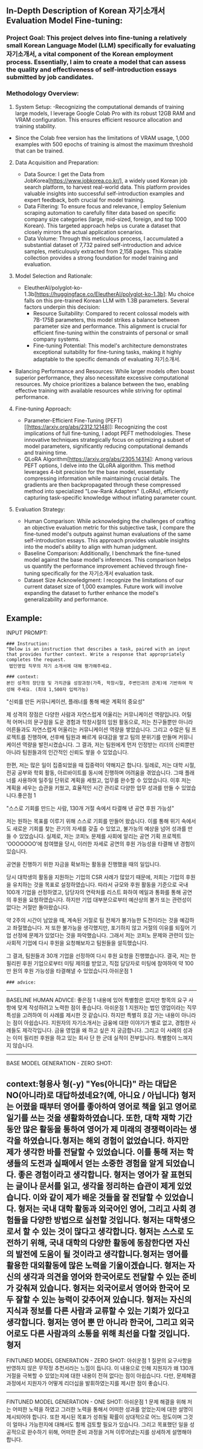 ## In-Depth Description of Korean 자기소개서 Evaluation Model Fine-tuning:

### Project Goal: This project delves into fine-tuning a relatively small Korean Language Model (LLM) specifically for evaluating 자기소개서, a vital component of the Korean employment process. Essentially, I aim to create a model that can assess the quality and effectiveness of self-introduction essays submitted by job candidates.

### Methodology Overview:
  1. System Setup:
     -Recognizing the computational demands of training large models, I leverage Google Colab Pro with its robust 12GB RAM and VRAM configuration. This ensures efficient resource allocation and training stability.
   - Since the Colab free version has the limitations of VRAM usage, 1,000 examples with 500 epochs of training is almost the maximum threshold that can be trained.
     
2. Data Acquisition and Preparation:
   - Data Source: I get the Data from JobKorea[https://www.jobkorea.co.kr/], a widely used Korean job search platform, to harvest real-world data. This platform provides valuable insights into successful self-introduction examples and expert feedback, both crucial for model training.
   - Data Filtering: To ensure focus and relevance, I employ Selenium scraping automation to carefully filter data based on specific company size categories (large, mid-sized, foreign, and top 1000 Korean). This targeted approach helps us curate a dataset that closely mirrors the actual application scenarios.
   - Data Volume: Through this meticulous process, I accumulated a substantial dataset of 7,732 paired self-introduction and advice samples, meticulously extracted from 2,158 pages. This sizable collection provides a strong foundation for model training and evaluation.
     
3. Model Selection and Rationale:
   - EleutherAI/polyglot-ko-1.3b[https://huggingface.co/EleutherAI/polyglot-ko-1.3b]: Mu choice falls on this pre-trained Korean LLM with 1.3B parameters. Several factors underpin this decision:
      - Resource Suitability: Compared to recent colossal models with 7B-175B parameters, this model strikes a balance between parameter size and performance. This alignment is crucial for efficient fine-tuning within the constraints of personal or small company systems.
      - Fine-tuning Potential: This model's architecture demonstrates exceptional suitability for fine-tuning tasks, making it highly adaptable to the specific demands of evaluating 자기소개서.
- Balancing Performance and Resources: While larger models often boast superior performance, they also necessitate excessive computational resources. My choice prioritizes a balance between the two, enabling effective training with available resources while striving for optimal performance.
  
4. Fine-tuning Approach:
   - Parameter-Efficient Fine-Tuning (PEFT)[[https://arxiv.org/abs/2312.12148]]: Recognizing the cost implications of full fine-tuning, I adopt PEFT methodologies. These innovative techniques strategically focus on optimizing a subset of model parameters, significantly reducing computational demands and training time.
   - QLoRA Algorithm[https://arxiv.org/abs/2305.14314]: Among various PEFT options, I delve into the QLoRA algorithm. This method leverages 4-bit precision for the base model, essentially compressing information while maintaining crucial details. The gradients are then backpropagated through these compressed method into specialized "Low-Rank Adapters" (LoRAs), efficiently capturing task-specific knowledge without inflating parameter count.

5. Evaluation Strategy:
   - Human Comparison: While acknowledging the challenges of crafting an objective evaluation metric for this subjective task, I compare the fine-tuned model's outputs against human evaluations of the same self-introduction essays. This approach provides valuable insights into the model's ability to align with human judgment.
   - Baseline Comparison: Additionally, I benchmark the fine-tuned model against the base model's inferences. This comparison helps us quantify the performance improvement achieved through fine-tuning specifically for the 자기소개서 evaluation task.
   - Dataset Size Acknowledgment: I recognize the limitations of our current dataset size of 1,000 examples. Future work will involve expanding the dataset to further enhance the model's generalizability and performance.
  
Example:
---------------------------------------------------------------------------------------------------
INPUT PROMPT:

    ### Instruction:
    "Below is an instruction that describes a task, paired with an input that provides further context. Write a response that appropriately completes the request.
     법인영업 직무의 자기 소개서에 대해 평가해주세요.

    ### context:
    본인 성격의 장단점 및 가치관을 성장과정(가족, 학창시절, 주변인과의 관계)에 기반하여 작성해 주세요. (최대 1,500자 입력가능)
"신뢰를 만든 커뮤니케이션, 플래너를 통해 배운 계획의 중요성"

제 성격의 장점은 다양한 사람과 자연스럽게 어울리는 커뮤니케이션 역량입니다.
어릴 적 어머니의 문구점을 도운 경험과 학창시절의 임원 활동으로, 저는 친구들뿐만 아니라 어른들과도 자연스럽게 어울리는 커뮤니케이션 역량을 쌓았습니다. 그리고 수많은 팀 프로젝트를 진행하며, 선후배 팀원과 빠르게 유대감을 쌓고 팀의 분위기를 만들며 커뮤니케이션 역량을 발전시켰습니다. 그 결과, 저는 팀원에게 먼저 인정받는 리더의 신뢰뿐만 아니라 팀원들과의 인간적인 신뢰도 쌓을 수 있었습니다.

한편, 저는 많은 일이 집중되었을 때 집중력이 약해지곤 합니다. 일례로, 저는 대학 시절, 전공 공부와 학회 활동, 아르바이트를 동시에 진행하며 어려움을 겪었습니다. 그때 플래너를 사용하여 일주일 단위로 계획을 세웠고, 업무를 완수할 수 있었습니다. 이후 저는 계획을 세우는 습관을 키웠고, 효율적인 시간 관리로 다양한 업무 성과를 만들 수 있었습니다.좋은점 1

"스스로 기회를 만드는 사람, 130개 거절 속에서 타결해 낸 공연 후원 가능성"

저는 원하는 목표를 이루기 위해 스스로 기회를 만들어 왔습니다. 이를 통해 위기 속에서도 새로운 기회를 찾는 끈기의 자세를 갖출 수 있었고, 불가능의 예상을 넘어 성과를 만들 수 있었습니다. 실제로, 저는 코피노 문제를 사회에 알리는 공연 기획 프로젝트 ‘OOOOOOO’에 참여했을 당시, 이러한 자세로 공연의 후원 가능성을 타결해 낸 경험이 있습니다.

공연을 진행하기 위한 자금을 확보하는 활동을 진행했을 때의 일입니다.

당시 대학생의 활동을 지원하는 기업의 CSR 사례가 많았기 때문에, 저희는 기업의 후원을 유치하는 것을 목표로 설정하였습니다. 따라서 규모와 후원 활동을 기준으로 국내 100개 기업을 선정하였고, 담당자의 연락처를 리스트 화하여 메일과 통화를 통해 공연의 후원을 요청하였습니다. 하지만 기업 대부분으로부터 예산상의 불가 또는 관련성이 없다는 거절만 돌아왔습니다.

약 2주의 시간이 남았을 때, 계속된 거절로 팀 전체가 불가능한 도전이라는 것을 예감하고 좌절했습니다. 저 또한 불가능을 생각했지만, 포기하지 않고 거절의 이유를 되짚어 기업 선정에 문제가 있었다는 것을 파악했습니다. 그래서 저는 코피노 문제와 관련이 있는 사회적 기업에 다시 후원을 요청해보자고 팀원들을 설득했습니다.

그 결과, 팀원들과 30개 기업을 선정하여 다시 후원 요청을 진행했습니다. 결국, 저는 한 필리핀 후원 기업으로부터 미팅 제의를 받았고, 직접 담당자로 미팅에 참여하여 약 100만 원의 후원 가능성을 타결해낼 수 있었습니다.아쉬운점 1


    ### advice:
    
---------------------------------------------------------------------------------------------------
BASELINE HUMAN ADVICE:
좋은점 1 내용에 있어 특별함은 없지만 항목의 요구 사항에 맞게 작성하려고 노력한 점이 좋습니다.
아쉬운점 1 지원자는 법인 영업이라는 직무 특성을 고려하여 이 사례를 제시한 것 같습니다. 하지만 특별히 호감 가는 내용이 아니라는 점이 아쉽습니다. 지원자의 자기소개서는 금융에 대한 이야기가 별로 없고, 경험한 사례들도 제각각입니다. 금융 영업을 왜 하고 싶은 지 궁금합니다. 그리고 이 사례의 성과는 이미 필리핀 후원을 하고 있는 회사 단 한 군데 실적이 전부입니다. 특별함이 느껴지지 않습니다.

---------------------------------------------------------------------------------------------------
BASE MODEL GENERATION - ZERO SHOT:

context:형용사 형(-y) "Yes(아니다)" 라는 대답은 NO(아니라)로 대답하셨네요?(예, 아니요 / 아닙니다) 형저는 어렸을 때부터 영어를 좋아하여 영어로 책을 읽고 영어로 일기를 쓰는 것을 생활화하였습니다. 또한, 대학 재학 기간 동안 많은 활동을 통하여 영어가 제 미래의 경쟁력이라는 생각을 하였습니다.형저는 해외 경험이 없었습니다. 하지만 제가 생각한 바를 전달할 수 있었습니다. 이를 통해 저는 학생들의 도전과 실패에서 얻는 소중한 경험을 알게 되었습니다. 좋은 경험이라고 생각합니다. 형저는 영어가 잘 표현되는 글이나 문서를 읽고, 생각을 정리하는 습관이 제게 있었습니다. 이와 같이 제가 배운 것들을 잘 전달할 수 있었습니다. 형저는 국내 대학 활동과 외국어인 영어, 그리고 사회 경험들을 다양한 방법으로 실천할 것입니다. 형저는 대학생으로서 할 수 있는 것이 많다고 생각합니다. 형저는 스스로 도전하기 위해, 국내 대학의 다양한 활동에 동참한다면 자신의 발전에 도움이 될 것이라고 생각합니다.형저는 영어를 활용한 대외활동에 많은 노력을 기울이겠습니다. 형저는 자신의 생각과 의견을 영어와 한국어로도 전달할 수 있는 준비가 갖춰져 있습니다. 형저는 외국어로서 영어와 한국어 모두 잘할 수 있는 능력이 갖추어져 있습니다. 형저는 자신의 지식과 정보를 다른 사람과 교류할 수 있는 기회가 있다고 생각합니다. 형저는 영어 뿐 만 아니라 한국어, 그리고 외국어로도 다른 사람과의 소통을 위해 최선을 다할 것입니다.형저
---------------------------------------------------------------------------------------------------
FINTUNED MODEL GENERATION - ZERO SHOT:
 아쉬운점 1 질문의 요구사항을 반영하지 않은 무작정 추천서라는 느낌이 듭니다. 이 내용으로 인해 지원자가 왜 130개 거절을 극복할 수 있었는지에 대한 내용이 전혀 없다는 점이 아쉽습니다. 다만, 문제해결과정에서 지원자가 어떻게 리더십을 발휘하였는지를 제시한 점이 좋습니다.
    
---------------------------------------------------------------------------------------------------
FINTUNED MODEL GENERATION - ONE SHOT:
 아쉬운점 1 문제 해결을 위해 저는 어떠한 노력을 하였고 그러한 노력을 통해서 어떠한 성과를 얻었는지에 대한 설명이 제시되어야 합니다. 또한 제시된 목표가 성취될 확률이 상대적으로 어느 정도이며 그것이 얼마나 가능한지에 대해서도 함께 검토할 필요가 있습니다. 그리고 목표했던 일을 성공적으로 완수하기 위해, 어떠한 준비 과정을 거쳐 이루어냈는지를 상세하게 설명해야 합니다.
